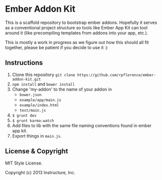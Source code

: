 Ember Addon Kit
===============

This is a scaffold repository to bootstrap ember addons. Hopefully it
serves as a conventional project structure so tools like Ember App Kit
can tool around it (like precompiling templates from addons into your
app, etc.).

This is mostly a work in progress as we figure out how this should all
fit together, please be patient if you decide to use it :)

Instructions
------------

1. Clone this repository `git clone
   https://github.com/rpflorence/ember-addon-kit.git`
2. `npm install` and `bower install`
3. Change 'my-addon' to the name of your addon in
   - `bower.json`
   - `example/app/main.js`
   - `example/index.html`
   - `test/main.js`
4. `$ grunt dev`
5. `$ grunt karma:watch`
6. Add files to lib with the same file naming conventions found in ember app kit.
7. Export things in `main.js`.

License & Copyright
-------------------

MIT Style License.

Copyright (c) 2013 Instructure, Inc.

